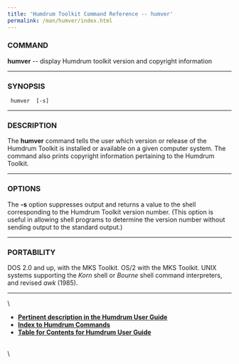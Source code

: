 ```yaml
---
title: 'Humdrum Toolkit Command Reference -- humver'
permalink: /man/humver/index.html
---
```


### COMMAND

**humver** -- display Humdrum toolkit version and copyright information

------------------------------------------------------------------------

### SYNOPSIS

` humver  [-s]`

------------------------------------------------------------------------

### DESCRIPTION

The **humver** command tells the user which version or release of the
Humdrum Toolkit is installed or available on a given computer system.
The command also prints copyright information pertaining to the Humdrum
Toolkit.

------------------------------------------------------------------------

### OPTIONS

The **-s** option suppresses output and returns a value to the shell
corresponding to the Humdrum Toolkit version number. (This option is
useful in allowing shell programs to determine the version number
without sending output to the standard output.)

------------------------------------------------------------------------

### PORTABILITY

DOS 2.0 and up, with the MKS Toolkit. OS/2 with the MKS Toolkit. UNIX
systems supporting the *Korn* shell or *Bourne* shell command
interpreters, and revised *awk* (1985).

------------------------------------------------------------------------

\

-   [**Pertinent description in the Humdrum User
    Guide**](../guide01.html)
-   [**Index to Humdrum Commands**](../commands.toc.html)
-   [**Table for Contents for Humdrum User Guide**](../guide.toc.html)

\
\
